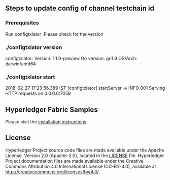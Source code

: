 ## Steps to update config of channel testchain id

### Prerequisites 
Run configtxlator  .Please check for the version

### ./configtxlator version
 configtxlator:
 Version: 1.1.0-preview
 Go version: go1.9
 OS/Arch: darwin/amd64
 
 ### ./configtxlator start
2018-02-27 17:23:56.389 IST [configtxlator] startServer -> INFO 001 Serving HTTP requests on 0.0.0.0:7059
 
 
 
 
 

## Hyperledger Fabric Samples

Please visit the [installation instructions](http://hyperledger-fabric.readthedocs.io/en/latest/samples.html).

## License <a name="license"></a>

Hyperledger Project source code files are made available under the Apache License, Version 2.0 (Apache-2.0), located in the [LICENSE](LICENSE) file. Hyperledger Project documentation files are made available under the Creative Commons Attribution 4.0 International License (CC-BY-4.0), available at http://creativecommons.org/licenses/by/4.0/.
